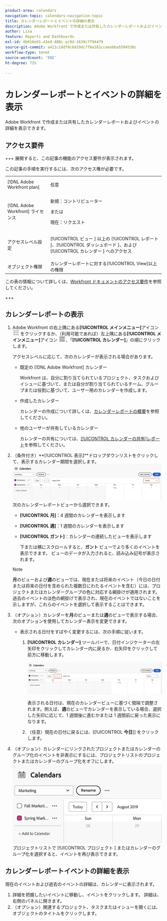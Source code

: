 ```yaml
---
product-area: calendars
navigation-topic: calendars-navigation-topic
title: カレンダーレポートとイベントの詳細の表示
description: Adobe Workfront で作成または共有したカレンダーレポートおよびイベントの詳細を表示できます。
author: Lisa
feature: Reports and Dashboards
exl-id: db016e91-43e4-400c-ac9d-1639c7f94479
source-git-commit: a411c1ddf0c6d19dc7f6e181cceeebba5504530c
workflow-type: tm+mt
source-wordcount: '592'
ht-degree: 72%

---
```


# カレンダーレポートとイベントの詳細を表示

Adobe Workfront で作成または共有したカレンダーレポートおよびイベントの詳細を表示できます。

## アクセス要件

+++ 展開すると、この記事の機能のアクセス要件が表示されます。

この記事の手順を実行するには、次のアクセス権が必要です。

<table style="table-layout:auto"> 
 <col> 
 </col> 
 <col> 
 </col> 
 <tbody> 
  <tr> 
   <td role="rowheader">[!DNL Adobe Workfront plan]</td> 
   <td> <p>任意</p> </td> 
  </tr> 
  <tr> 
   <td role="rowheader">[!DNL Adobe Workfront] ライセンス</td> 
   <td><p>新規：コントリビューター</p>
       <p>または</p>
       <p>現在：リクエスト</p></td> 
  </tr> 
  <tr> 
   <td role="rowheader">アクセスレベル設定</td> 
   <td> <p>[!UICONTROL ビュー ] 以上の [!UICONTROL レポート ]、[!UICONTROL ダッシュボード ]、および [!UICONTROL カレンダー ] へのアクセス</p></td> 
  </tr> 
  <tr> 
   <td role="rowheader">オブジェクト権限</td> 
   <td>カレンダーレポートに対する[!UICONTROL View]以上の権限</td> 
  </tr> 
 </tbody> 
</table>

この表の情報について詳しくは、[Workfront ドキュメントのアクセス要件](/help/quicksilver/administration-and-setup/add-users/access-levels-and-object-permissions/access-level-requirements-in-documentation.md)を参照してください。

+++

## カレンダーレポートの表示

<!--{{step1-to-calendars}}-->

1. Adobe Workfront の右上隅にある&#x200B;**[!UICONTROL メインメニュー]**&#x200B;アイコン ![メインメニュー](/help/_includes/assets/main-menu-icon.png) をクリックするか、（利用可能であれば）左上隅にある&#x200B;**[!UICONTROL メインメニュー]**&#x200B;アイコン ![メインメニュー](/help/_includes/assets/main-menu-icon-left-nav.png)、「**[!UICONTROL カレンダー]**」の順にクリックします。

   アクセスレベルに応じて、次のカレンダーが表示される場合があります。

   * 既定の [!DNL Adobe Workfront] カレンダー

     Workfront は、自分に割り当てられているプロジェクト、タスクおよびイシューに基づいて、または自分が割り当てられているチーム、グループまたは役割に基づいて、ユーザー用のカレンダーを作成します。

   * 作成したカレンダー

     カレンダーの作成について詳しくは、[カレンダーレポートの概要](../../../reports-and-dashboards/reports/calendars/calendar-reports-overview.md)を参照してください。

   * 他のユーザーが共有しているカレンダー

     カレンダーの共有については、[[!UICONTROL カレンダーの共有]レポート](../../../reports-and-dashboards/reports/calendars/share-a-calendar-report.md)を参照してください。

1. （条件付き）**[!UICONTROL 表示]**ドロップダウンリストをクリックして、表示するカレンダー期間を選択します。
   ![ カレンダー期間 ](assets/view-menu-calendar-report-350x189.png)
次のカレンダーレポートビューから選択できます。

   * **[!UICONTROL 月]**：4 週間のカレンダーを表示します
   * **[!UICONTROL 週]**：1 週間のカレンダーを表示します
   * **[!UICONTROL ガント]**：カレンダーの連続したビューを表示します

     下または横にスクロールすると、**ガント** ビューでより多くのイベントを表示できます。 ビューのデータが入力されると、読み込み記号が表示されます。

   >[!NOTE]
   >
   >**月**&#x200B;のビューおよび&#x200B;**週**&#x200B;のビューでは、現在または将来のイベント（今日の日付または将来の日付を含められた複数日にわたるイベントを含む）には、プロジェクトまたはカレンダーグループの色に対応する網掛けが適用されます。過去のイベントの淡色の網掛けで表示され、現在のイベントではないことを示しますが、これらのイベントを選択して表示することはできます。

1. （オプション）カレンダーを&#x200B;**月**&#x200B;のビューまたは&#x200B;**週**&#x200B;のビューで表示する場合、次のオプションを使用してカレンダー表示を変更できます。

   <!--   * To include or exclude weekends:
      1. On the **[!UICONTROL Calendar]** toolbar, click **[!UICONTROL Calendar Actions]**, then from the drop-down list select either **[!UICONTROL Show Weekend]** or **[!UICONTROL Hide Weekend]**.-->

   * 表示される日付をすばやく変更するには、次の手順に従います。

      1. **[!UICONTROL カレンダー]** ツールバーで、日付インジケーターの左矢印をクリックしてカレンダー内に戻るか、右矢印をクリックして前方に移動します。

         ![矢印をクリックして日付を変更](assets/click-arrows-to-change-dates-calendar-report.png)

         表示される日付は、現在のカレンダービューに基づく間隔で調整されます。例えば、**週**&#x200B;のビューでカレンダーを表示している場合、選択した矢印に応じて、1 週間後に進むかまたは 1 週間前に戻った表示になります。

      1. （任意）現在の日付に戻るには、[[!UICONTROL **今日**]] をクリックします。

1. （オプション）カレンダーにリンクされたプロジェクトまたはカレンダーのグループ化のイベントを非表示にするには、プロジェクトリストのプロジェクトまたはカレンダーのグループ化をオフにします。
   ![ イベントを非表示 ](assets/hide-events-for-project-or-cal-grouping.png)
プロジェクトリストで [!UICONTROL  プロジェクト ] またはカレンダーのグループ化を選択すると、イベントを再び表示できます。

## カレンダーレポートイベントの詳細を表示

現在のイベントおよび過去のイベントの詳細は、カレンダーに表示されます。

1. 詳細を把握したいイベントに移動し、イベントをクリックします。 詳細は、右側のパネルに開きます。
1. （オプション）関連するプロジェクト、タスクまたはイシューを開くには、オブジェクトのタイトルをクリックします。
